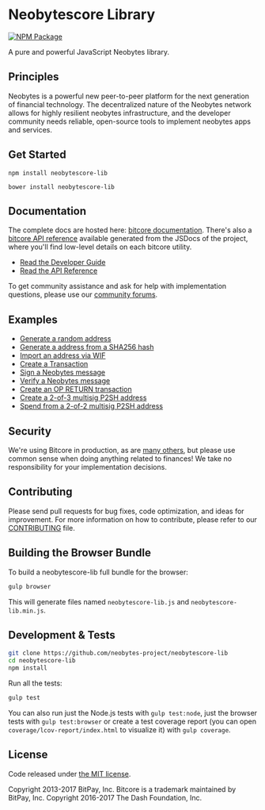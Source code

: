Neobytescore Library
=======

[![NPM Package](https://img.shields.io/npm/v/neobytescore-lib.svg)](https://www.npmjs.org/package/neobytescore-lib)

A pure and powerful JavaScript Neobytes library.

## Principles

Neobytes is a powerful new peer-to-peer platform for the next generation of financial technology. The decentralized nature of the Neobytes network allows for highly resilient neobytes infrastructure, and the developer community needs reliable, open-source tools to implement neobytes apps and services.

## Get Started

```
npm install neobytescore-lib
```

```
bower install neobytescore-lib
```

## Documentation

The complete docs are hosted here: [bitcore documentation](http://bitcore.io/guide/). There's also a [bitcore API reference](http://bitcore.io/api/) available generated from the JSDocs of the project, where you'll find low-level details on each bitcore utility.

- [Read the Developer Guide](http://bitcore.io/guide/)
- [Read the API Reference](http://bitcore.io/api/)

To get community assistance and ask for help with implementation questions, please use our [community forums](https://forum.bitcore.io/).

## Examples

* [Generate a random address](https://github.com/neobytes-project/neobytescore-lib/blob/master/docs/examples.md#generate-a-random-address)
* [Generate a address from a SHA256 hash](https://github.com/neobytes-project/neobytescore-lib/blob/master/docs/examples.md#generate-a-address-from-a-sha256-hash)
* [Import an address via WIF](https://github.com/neobytes-project/neobytescore-lib/blob/master/docs/examples.md#import-an-address-via-wif)
* [Create a Transaction](https://github.com/neobytes-project/neobytescore-lib/blob/master/docs/examples.md#create-a-transaction)
* [Sign a Neobytes message](https://github.com/neobytes-project/neobytescore-lib/blob/master/docs/examples.md#sign-a-bitcoin-message)
* [Verify a Neobytes message](https://github.com/neobytes-project/neobytescore-lib/blob/master/docs/examples.md#verify-a-bitcoin-message)
* [Create an OP RETURN transaction](https://github.com/neobytes-project/neobytescore-lib/blob/master/docs/examples.md#create-an-op-return-transaction)
* [Create a 2-of-3 multisig P2SH address](https://github.com/neobytes-project/neobytescore-lib/blob/master/docs/examples.md#create-a-2-of-3-multisig-p2sh-address)
* [Spend from a 2-of-2 multisig P2SH address](https://github.com/neobytes-project/neobytescore-lib/blob/master/docs/examples.md#spend-from-a-2-of-2-multisig-p2sh-address)


## Security

We're using Bitcore in production, as are [many others](http://bitcore.io#projects), but please use common sense when doing anything related to finances! We take no responsibility for your implementation decisions.

## Contributing

Please send pull requests for bug fixes, code optimization, and ideas for improvement. For more information on how to contribute, please refer to our [CONTRIBUTING](https://github.com/neobytes-project/neobytescore-lib/blob/master/CONTRIBUTING.md) file.

## Building the Browser Bundle

To build a neobytescore-lib full bundle for the browser:

```sh
gulp browser
```

This will generate files named `neobytescore-lib.js` and `neobytescore-lib.min.js`.

## Development & Tests

```sh
git clone https://github.com/neobytes-project/neobytescore-lib
cd neobytescore-lib
npm install
```

Run all the tests:

```sh
gulp test
```

You can also run just the Node.js tests with `gulp test:node`, just the browser tests with `gulp test:browser`
or create a test coverage report (you can open `coverage/lcov-report/index.html` to visualize it) with `gulp coverage`.

## License

Code released under [the MIT license](https://github.com/neobytes-project/neobytescore-lib/blob/master/LICENSE).

Copyright 2013-2017 BitPay, Inc. Bitcore is a trademark maintained by BitPay, Inc.
Copyright 2016-2017 The Dash Foundation, Inc.
